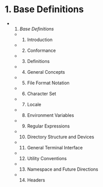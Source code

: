 # 1. Base Definitions


- 1. *Base Definitions*
  - 1. Introduction
  - 2. Conformance
  - 3. Definitions
  - 4. General Concepts
  - 5. File Format Notation
  - 6. Character Set
  - 7. Locale
  - 8. Environment Variables
  - 9. Regular Expressions
  - 10. Directory Structure and Devices
  - 11. General Terminal Interface
  - 12. Utility Conventions
  - 13. Namespace and Future Directions
  - 14. Headers
